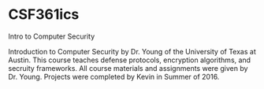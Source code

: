 # CSF361ics
Intro to Computer Security

Introduction to Computer Security by Dr. Young of the University of Texas at Austin. This course teaches defense protocols, encryption algorithms, and secruity frameworks. All course materials and assignments were given by Dr. Young. Projects were completed by Kevin in Summer of 2016.
